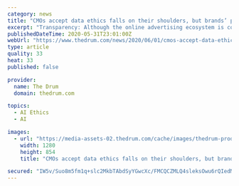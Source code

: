 ```yaml
---
category: news
title: "CMOs accept data ethics falls on their shoulders, but brands’ policies are lacking"
excerpt: "Transparency: Although the online advertising ecosystem is complex, brands should apply transparency principles and work towards more open and honest data practices, particularly as AI and machine-learning approaches start to automate decisions. The survey findings were based on a year’s work by the WFA’s Data Ethics Board, chaired by ..."
publishedDateTime: 2020-05-31T23:01:00Z
webUrl: "https://www.thedrum.com/news/2020/06/01/cmos-accept-data-ethics-falls-their-shoulders-brands-policies-are-lacking"
type: article
quality: 33
heat: 33
published: false

provider:
  name: The Drum
  domain: thedrum.com

topics:
  - AI Ethics
  - AI

images:
  - url: "https://media-assets-02.thedrum.com/cache/images/thedrum-prod/s3-news-tmp-90538-alexander-sinn-kgltfcgfc28-unsplash--default--1280.jpg"
    width: 1280
    height: 854
    title: "CMOs accept data ethics falls on their shoulders, but brands’ policies are lacking"

secured: "IW5v/Suo8m5fm1q+slc2MkbTAbdSyYGwcXc/FMCQCZMLQ4sleksOwu6rQIedMdT6haKvdVoGtsCbuXMp+Pq99jx5gzWBwzR93jpOJOAmz2ksRLfsXaWJBJFHhNloJHE1XOd2rsp51DeJmS23RyjLCSgb3LWbl2VO6T1OhyueKib0q1fTszp2xgCDDMmFUbE/tAXgpzj8QyM/6bAFGpoahGxXSc+qS/SfPB/LW1IRNzeiVPG9ItestGf/5tCjfl6LqediM5LOPDn5pnze54oBPL/5kFqbeldyuKuSbcpxOUnzZQIqQWvlC5LpWrVY5GT2;ME98AHpQXxx66DedVf6bYQ=="
---
```


